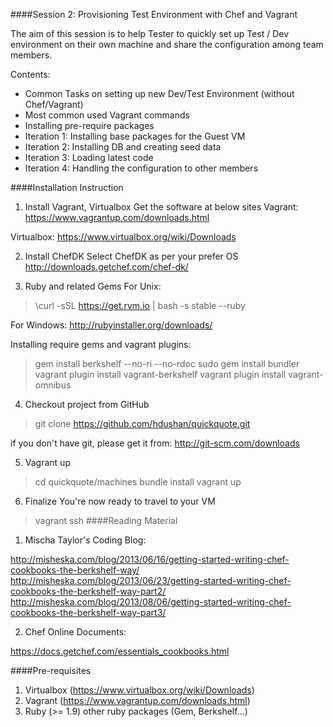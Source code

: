 ####Session 2: Provisioning Test Environment with Chef and Vagrant

The aim of this session is to help Tester to quickly set up Test / Dev environment on their own machine and share the configuration among team members.

Contents:
- Common Tasks on setting up new Dev/Test Environment (without Chef/Vagrant)
- Most common used Vagrant commands
- Installing pre-require packages
- Iteration 1: Installing base packages for the Guest VM
- Iteration 2: Installing DB and creating seed data
- Iteration 3: Loading latest code
- Iteration 4: Handling the configuration to other members

####Installation Instruction
1. Install Vagrant, Virtualbox
Get the software at below sites
Vagrant:
https://www.vagrantup.com/downloads.html

Virtualbox:
https://www.virtualbox.org/wiki/Downloads

2. Install ChefDK
Select ChefDK as per your prefer OS
http://downloads.getchef.com/chef-dk/

3. Ruby and related Gems
For Unix:
> \curl -sSL https://get.rvm.io | bash -s stable --ruby

For Windows:
http://rubyinstaller.org/downloads/

Installing require gems and vagrant plugins:
> gem install berkshelf --no-ri --no-rdoc
> sudo gem install bundler
> vagrant plugin install vagrant-berkshelf
> vagrant plugin install vagrant-omnibus

4. Checkout project from GitHub
> git clone https://github.com/hdushan/quickquote.git

if you don't have git, please get it from: http://git-scm.com/downloads

5. Vagrant up
> cd quickquote/machines
> bundle install
> vagrant up

6. Finalize
You're now ready to travel to your VM
> vagrant ssh
####Reading Material

1. Mischa Taylor's Coding Blog:

http://misheska.com/blog/2013/06/16/getting-started-writing-chef-cookbooks-the-berkshelf-way/
http://misheska.com/blog/2013/06/23/getting-started-writing-chef-cookbooks-the-berkshelf-way-part2/
http://misheska.com/blog/2013/08/06/getting-started-writing-chef-cookbooks-the-berkshelf-way-part3/

2. Chef Online Documents:

https://docs.getchef.com/essentials_cookbooks.html


####Pre-requisites

1. Virtualbox (https://www.virtualbox.org/wiki/Downloads)
2. Vagrant (https://www.vagrantup.com/downloads.html)
3. Ruby (>= 1.9) other ruby packages (Gem, Berkshelf...)
